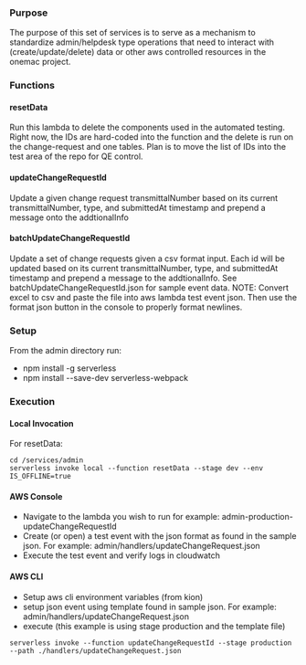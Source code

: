 ### Purpose

The purpose of this set of services is to serve as a mechanism to standardize admin/helpdesk type operations that need to interact with (create/update/delete) data or other aws controlled resources in the onemac project.

### Functions

#### resetData

Run this lambda to delete the components used in the automated testing. Right now, the IDs are hard-coded into the function and the delete is run on the change-request and one tables. Plan is to move the list of IDs into the test area of the repo for QE control.

#### updateChangeRequestId

Update a given change request transmittalNumber based on its current transmittalNumber, type, and submittedAt timestamp and prepend a message onto the addtionalInfo

#### batchUpdateChangeRequestId

Update a set of change requests given a csv format input. Each id will be updated based on its current transmittalNumber, type, and submittedAt timestamp and prepend a message to the addtionalInfo. See batchUpdateChangeRequestId.json for sample event data.
NOTE: Convert excel to csv and paste the file into aws lambda test event json. Then use the format json button in the console to properly format newlines.

### Setup

From the admin directory run:

- npm install -g serverless
- npm install --save-dev serverless-webpack

### Execution

#### Local Invocation

For resetData:

```
cd /services/admin
serverless invoke local --function resetData --stage dev --env IS_OFFLINE=true
```

#### AWS Console

- Navigate to the lambda you wish to run for example: admin-production-updateChangeRequestId
- Create (or open) a test event with the json format as found in the sample json. For example: admin/handlers/updateChangeRequest.json
- Execute the test event and verify logs in cloudwatch

#### AWS CLI

- Setup aws cli environment variables (from kion)
- setup json event using template found in sample json. For example: admin/handlers/updateChangeRequest.json
- execute (this example is using stage production and the template file)

```
serverless invoke --function updateChangeRequestId --stage production --path ./handlers/updateChangeRequest.json
```
